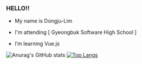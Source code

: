 ### HELLO!! 
- My name is Dongju-Lim

- I'm attending [ Gyeongbuk Software High School ]
- I’m learning Vue.js 

 ![Anurag's GitHub stats](https://github-readme-stats.vercel.app/api?username=l050101&show_icons=true&theme=vue-dark)
 [![Top Langs](https://github-readme-stats.vercel.app/api/top-langs/?username=l050101&layout=compact&theme=vue-dark)](https://github.com/anuraghazra/github-readme-stats)


<!--
**l050101/l050101** is a ✨ _special_ ✨ repository because its `README.md` (this file) appears on your GitHub profile.

Here are some ideas to get you started:

- 🔭 I’m currently working on ...
- 🌱 I’m currently learning ...
- 👯 I’m looking to collaborate on ...
- 🤔 I’m looking for help with ...
- 💬 Ask me about ...
- 📫 How to reach me: ...
- 😄 Pronouns: ...
- ⚡ Fun fact: ...
-->

